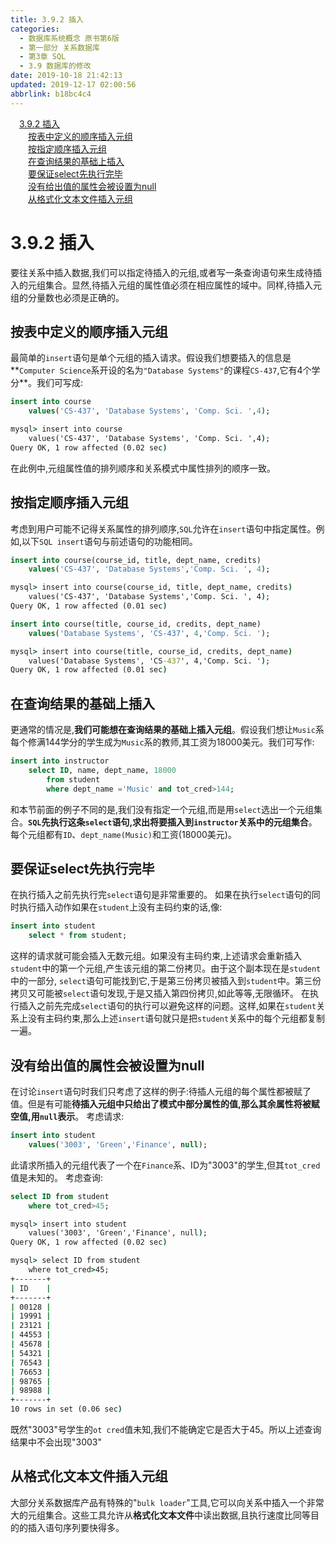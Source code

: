 ```yaml
---
title: 3.9.2 插入
categories: 
  - 数据库系统概念 原书第6版
  - 第一部分 关系数据库
  - 第3章 SQL
  - 3.9 数据库的修改
date: 2019-10-18 21:42:13
updated: 2019-12-17 02:00:56
abbrlink: b18bc4c4
---
```

<div id='my_toc'><a href="/ReadingNotes/b18bc4c4/#3-9-2-插入" class="header_1">3.9.2 插入</a>&nbsp;<br><a href="/ReadingNotes/b18bc4c4/#按表中定义的顺序插入元组" class="header_2">按表中定义的顺序插入元组</a>&nbsp;<br><a href="/ReadingNotes/b18bc4c4/#按指定顺序插入元组" class="header_2">按指定顺序插入元组</a>&nbsp;<br><a href="/ReadingNotes/b18bc4c4/#在查询结果的基础上插入" class="header_2">在查询结果的基础上插入</a>&nbsp;<br><a href="/ReadingNotes/b18bc4c4/#要保证select先执行完毕" class="header_2">要保证select先执行完毕</a>&nbsp;<br><a href="/ReadingNotes/b18bc4c4/#没有给出值的属性会被设置为null" class="header_2">没有给出值的属性会被设置为null</a>&nbsp;<br><a href="/ReadingNotes/b18bc4c4/#从格式化文本文件插入元组" class="header_2">从格式化文本文件插入元组</a>&nbsp;<br></div>
<style>.header_1{margin-left: 1em;}.header_2{margin-left: 2em;}.header_3{margin-left: 3em;}.header_4{margin-left: 4em;}.header_5{margin-left: 5em;}.header_6{margin-left: 6em;}</style>
<!--more-->
<script>if (navigator.platform.search('arm')==-1){document.getElementById('my_toc').style.display = 'none';}var e,p = document.getElementsByTagName('p');while (p.length>0) {e = p[0];e.parentElement.removeChild(e);}</script>

<!--end-->
<!--SSTStart-->
# 3.9.2 插入 #
要往关系中插入数据,我们可以指定待插入的元组,或者写一条查询语句来生成待插入的元组集合。显然,待插入元组的属性值必须在相应属性的域中。同样,待插入元组的分量数也必须是正确的。
## 按表中定义的顺序插入元组 ##
最简单的`insert`语句是单个元组的插入请求。假设我们想要插入的信息是**`Computer Science`系开设的名为`"Database Systems"`的课程`CS-437`,它有4个学分**。我们可写成:
```sql
insert into course
    values('CS-437', 'Database Systems', 'Comp. Sci. ',4);
```
```cmd
mysql> insert into course
    values('CS-437', 'Database Systems', 'Comp. Sci. ',4);
Query OK, 1 row affected (0.02 sec)
```
在此例中,元组属性值的排列顺序和关系模式中属性排列的顺序一致。
## 按指定顺序插入元组 ##
考虑到用户可能不记得关系属性的排列顺序,`SQL`允许在`insert`语句中指定属性。例如,以下`SQL insert`语句与前述语句的功能相同。
```sql
insert into course(course_id, title, dept_name, credits)
    values('CS-437', 'Database Systems','Comp. Sci. ', 4);
```
```cmd
mysql> insert into course(course_id, title, dept_name, credits)
    values('CS-437', 'Database Systems','Comp. Sci. ', 4);
Query OK, 1 row affected (0.01 sec)
```
```sql
insert into course(title, course_id, credits, dept_name)
    values('Database Systems', 'CS-437', 4,'Comp. Sci. ');
```
```cmd
mysql> insert into course(title, course_id, credits, dept_name)
    values('Database Systems', 'CS-437', 4,'Comp. Sci. ');
Query OK, 1 row affected (0.01 sec)
```
## 在查询结果的基础上插入 ##
更通常的情况是,**我们可能想在查询结果的基础上插入元组**。假设我们想让`Music`系每个修满144学分的学生成为`Music`系的教师,其工资为18000美元。我们可写作:
```sql
insert into instructor
    select ID, name, dept_name, 18000
        from student
        where dept_name ='Music' and tot_cred>144;
```
和本节前面的例子不同的是,我们没有指定一个元组,而是用`select`选出一个元组集合。**`SQL`先执行这条`select`语句,求出将要插入到`instructor`关系中的元组集合**。每个元组都有`ID`、`dept_name(Music)`和工资(18000美元)。
## 要保证select先执行完毕 ##
在执行插入之前先执行完`select`语句是非常重要的。
如果在执行`select`语句的同时执行插入动作如果在`student`上没有主码约束的话,像:
```sql
insert into student
    select * from student;
```
这样的请求就可能会插入无数元组。如果没有主码约束,上述请求会重新插入`student`中的第一个元组,产生该元组的第二份拷贝。由于这个副本现在是`student`中的一部分, `select`语句可能找到它,于是第三份拷贝被插入到`student`中。第三份拷贝又可能被`select`语句发现,于是又插入第四份拷贝,如此等等,无限循环。
在执行插入之前先完成`select`语句的执行可以避免这样的问题。这样,如果在`student`关系上没有主码约束,那么上述`insert`语句就只是把`student`关系中的每个元组都复制一遍。

## 没有给出值的属性会被设置为null ##
在讨论`insert`语句时我们只考虑了这样的例子:待插人元组的每个属性都被赋了值。但是有可能**待插入元组中只给出了模式中部分属性的值,那么其余属性将被赋空值,用`null`表示**。
考虑请求:
```sql
insert into student
    values('3003', 'Green','Finance', null);
```
此请求所插入的元组代表了一个在`Finance`系、ID为"3003"的学生,但其`tot_cred`值是未知的。
考虑查询:
```sql
select ID from student
    where tot_cred>45;
```
```cmd
mysql> insert into student
    values('3003', 'Green','Finance', null);
Query OK, 1 row affected (0.02 sec)

mysql> select ID from student
    where tot_cred>45;
+-------+
| ID    |
+-------+
| 00128 |
| 19991 |
| 23121 |
| 44553 |
| 45678 |
| 54321 |
| 76543 |
| 76653 |
| 98765 |
| 98988 |
+-------+
10 rows in set (0.06 sec)
```
既然"3003"号学生的`ot cred`值未知,我们不能确定它是否大于45。所以上述查询结果中不会出现"3003"
## 从格式化文本文件插入元组 ##
大部分关系数据库产品有特殊的"`bulk loader`"工具,它可以向关系中插入一个非常大的元组集合。这些工具允许从**格式化文本文件**中读出数据,且执行速度比同等目的的插入语句序列要快得多。
<!--SSTStop-->


